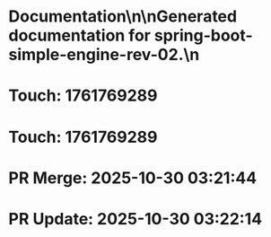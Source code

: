 # Documentation\n\nGenerated documentation for spring-boot-simple-engine-rev-02.\n

# Touch: 1761769289

# Touch: 1761769289

# PR Merge: 2025-10-30 03:21:44

# PR Update: 2025-10-30 03:22:14
